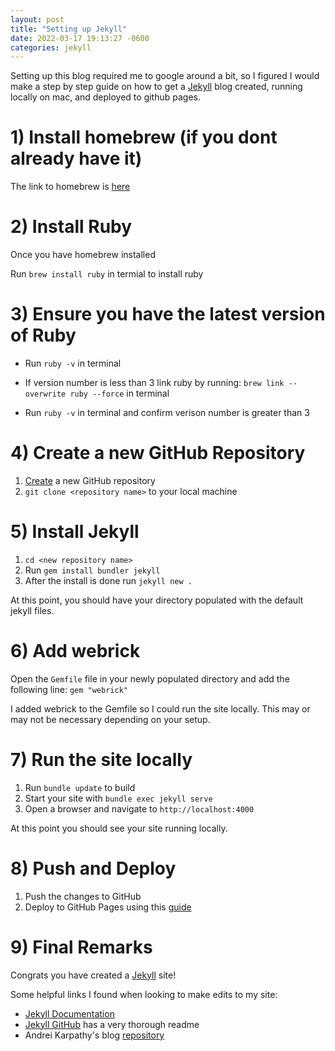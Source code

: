 ```yaml
---
layout: post
title: "Setting up Jekyll"
date: 2022-03-17 19:13:27 -0600
categories: jekyll
---
```


Setting up this blog required me to google around a bit, so I figured I would make a step by step guide on how to get a [Jekyll](https://jekyllrb.com/) blog created, running locally on mac, and deployed to github pages.

# **1) Install homebrew (if you dont already have it)**

The link to homebrew is [here](https://brew.sh/)

# **2) Install Ruby**

Once you have homebrew installed

Run `brew install ruby` in termial to install ruby

# **3) Ensure you have the latest version of Ruby**

- Run `ruby -v` in terminal

- If version number is less than 3 link ruby by running: `brew link --overwrite ruby --force` in terminal

- Run `ruby -v` in terminal and confirm verison number is greater than 3

# **4) Create a new GitHub Repository**

1. [Create](https://docs.github.com/en/get-started/quickstart/create-a-repo) a new GitHub repository
2. `git clone <repository name>` to your local machine

# **5) Install Jekyll**

1. `cd <new repository name>`
2. Run `gem install bundler jekyll`
3. After the install is done run `jekyll new .`

At this point, you should have your directory populated with the default jekyll files.

# **6) Add webrick**

Open the `Gemfile` file in your newly populated directory and add the following line: `gem "webrick"`

I added webrick to the Gemfile so I could run the site locally. This may or may not be necessary depending on your setup.

# **7) Run the site locally**

1. Run `bundle update` to build
2. Start your site with `bundle exec jekyll serve`
3. Open a browser and navigate to `http://localhost:4000`

At this point you should see your site running locally.

# **8) Push and Deploy**

1. Push the changes to GitHub
2. Deploy to GitHub Pages using this [guide](https://docs.github.com/en/pages/getting-started-with-github-pages/creating-a-github-pages-site#creating-your-site)

# **9) Final Remarks**

Congrats you have created a [Jekyll](https://jekyllrb.com/) site!

Some helpful links I found when looking to make edits to my site:

- [Jekyll Documentation](https://jekyllrb.com/docs/)
- [Jekyll GitHub](https://github.com/jekyll/jekyll) has a very thorough readme
- Andrei Karpathy's blog [repository](https://github.com/karpathy/karpathy.github.io)
